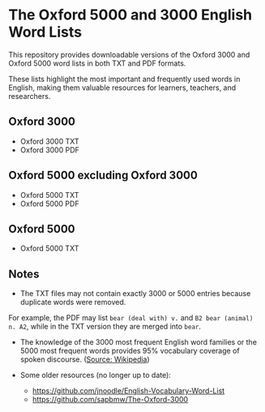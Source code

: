 # The Oxford 5000 and 3000 English Word Lists

This repository provides downloadable versions of the Oxford 3000 and Oxford 5000 word lists in both TXT and PDF formats.

These lists highlight the most important and frequently used words in English, making them valuable resources for learners, teachers, and researchers.

## Oxford 3000

- Oxford 3000 TXT
- Oxford 3000 PDF

## Oxford 5000 excluding Oxford 3000

- Oxford 5000 TXT
- Oxford 5000 PDF

## Oxford 5000

- Oxford 5000 TXT

## Notes

- The TXT files may not contain exactly 3000 or 5000 entries because duplicate words were removed.

For example, the PDF may list `bear (deal with) v.` and `B2 bear (animal) n. A2`, while in the TXT version they are merged into `bear`.

- The knowledge of the 3000 most frequent English word families or the 5000 most frequent words provides 95% vocabulary coverage of spoken discourse. ([Source: Wikipedia](https://en.wikipedia.org/wiki/Vocabulary#Foreign-language_vocabulary))

- Some older resources (no longer up to date):
    - https://github.com/jnoodle/English-Vocabulary-Word-List
    - https://github.com/sapbmw/The-Oxford-3000
